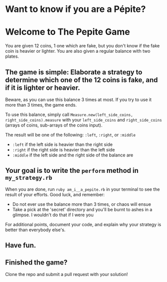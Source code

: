 # Want to know if you are a Pépite?
# Welcome to The Pepite Game

 You are given 12 coins, 1 one which are fake, but you don't know if the fake coin is heavier or lighter.
 You are also given a regular balance with two plates.

## The game is simple: Elaborate a strategy to determine which one of the 12 coins is fake, and if it is lighter or heavier.
 Beware, as you can use this balance 3 times at most. If you try to use it more than 3 times, the game ends.

 To use this balance, simply call
 `Measure.new(left_side_coins, right_side_coins).measure`
 with your `left_side_coins` and `right_side_coins` (arrays of coins, sub-arrays of the coins input).

 The result will be one of the following: `:left`, `:right`, or `:middle`
   - `:left` if the left side is heavier than the right side
   - `:right` if the right side is heavier than the left side
   - `:middle` if the left side and the right side of the balance are

## Your goal is to write the `perform` method in `my_strategy.rb`
 When you are done, run `ruby am_i__a_pepite.rb` in your terminal to see the result of your efforts.
 Good luck, and remember:
   - Do not ever use the balance more than 3 times, or chaos will ensue
   - Take a pick at the 'secret' directory and you'll be burnt to ashes in a glimpse. I wouldn't do that if I were you

 For additional points, document your code, and explain why your strategy is better than everybody else's.
## Have fun.

## Finished the game?

 Clone the repo and submit a pull request with your solution!

